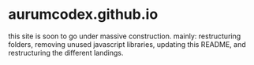 # aurumcodex.github.io
this site is soon to go under massive construction.
mainly: restructuring folders, removing unused javascript libraries, updating this README, and restructuring the different landings.
